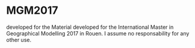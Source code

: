 # MGM2017
developed for the Material developed for the International Master in Geographical Modelling 2017 in Rouen. I assume no responsability for any other use.
